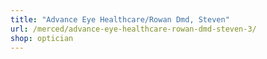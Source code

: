```yaml
---
title: "Advance Eye Healthcare/Rowan Dmd, Steven"
url: /merced/advance-eye-healthcare-rowan-dmd-steven-3/
shop: optician
---
```

